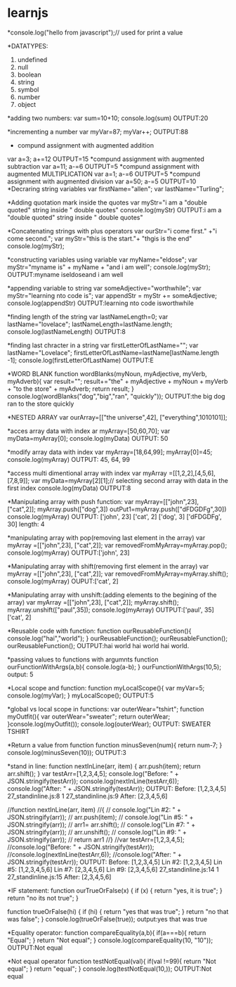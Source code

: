 # learnjs
*console.log("hello from javascript");// used for print a value

 *DATATYPES:
 1. undefined  
 2. null
 3. boolean
 4. string
 5. symbol
 6. number
 7. object

 *adding two numbers:
 var sum=10+10;
 console.log(sum)
 OUTPUT:20

 *incrementing a number
 var myVar=87;
 myVar++;
 OUTPUT:88

* compund assignment with augmented addition

var a=3;
a+=12
OUTPUT=15
*compund assignment with augmented subtraction
var a=11;
a-=6
OUTPUT=5
*compund assignment with augmented MULTIPLICATION
var a=1;
a-=6
OUTPUT=5
 *compund assignment with augmented division
var a=50;
a-=5
OUTPUT=10
*Decraring string variables
var firstName="allen";
var lastName="Turling";

 *Adding quotation mark inside the quotes
var myStr="i am a \"double quoted\" string inside \" double quotes\"
console.log(myStr)
OUTPUT:i am a "double quoted" string inside " double quotes"

*Concatenating strings with plus operators
 var ourStr="i come first." +"i come second.";
 var myStr="this is the start."+ "thgis is the end"
 console.log(myStr);

 *constructing variables using variable
 var myName="eldose";
var myStr="myname is" + myName + "and i am well";
console.log(myStr);
OUTPUT:myname iseldoseand i am well

*appending variable to string
var someAdjective="worthwhile";
var myStr="learning nto code is";
var appendStr = myStr += someAdjective;
console.log(appendStr)
OUTPUT:learning nto code isworthwhile

*finding length of the string
var lastNameLength=0;
var lastName="lovelace";
lastNameLength=lastName.length;
console.log(lastNameLength)
OUTPUT:8

*finding last chracter in a string
var firstLetterOfLastName="";
var lastName="Lovelace";
firstLetterOfLastName=lastName[lastName.length -1];
console.log(firstLetterOfLastName)
OUTPUT:E

*WORD BLANK
function wordBlanks(myNoun, myAdjective, myVerb, myAdverb){
    var result="";
    result+="the" + myAdjective + myNoun + myVerb + "to the store" + myAdverb;
    return result;
}
console.log(wordBlanks("dog","big","ran", "quickly"));
OUTPUT:the big dog ran to the store quickly

*NESTED ARRAY
var ourArray=[["the universe",42], ["everything",1010101]];

*acces array data with index
ar myArray=[50,60,70];
var myData=myArray[0];
console.log(myData)
OUTPUT: 50

*modify array data with index
var myArray=[18,64,99];
myArray[0]=45;
console.log(myArray)
OUTPUT: 45, 64, 99

*access multi dimentional array with index
var myArray =[[1,2,2],[4,5,6],[7,8,9]];
var myData=myArray[2][1];// selecting second array with data in the first index
console.log(myData)
OUTPUT:8

*Manipulating array with push function:
var myArray=[["john",23], ["cat",2]];
myArray.push(["dog",3])
outPut1=myArray.push(["dFDGDFg",30])
console.log(myArray)
OUTPUT:
['john', 23]
['cat', 2]
['dog', 3]
['dFDGDFg', 30]
length: 4

*manipulating array with pop(removing last element in the array)
var myArray =[["john",23], ["cat",2]];
var removedFromMyArray=myArray.pop();
console.log(myArray)
OUTPUT:['john', 23]

*Manipulating array with shift(removing first element in the array)
var myArray =[["john",23], ["cat",2]];
var removedFromMyArray=myArray.shift();
console.log(myArray)
OUPUT:['cat', 2]

*Manipulating array with unshift:(adding elements to the begining of the array)
var myArray =[["john",23], ["cat",2]];
myArray.shift();
myArray.unshift(["paul",35]);
console.log(myArray)
OUTPUT:['paul', 35]
       ['cat', 2]

*Reusable code with function:
function ourReusableFunction(){
    console.log("hai","world");
}
ourReusableFunction();
ourReusableFunction();
ourReusableFunction();
OUTPUT:hai world
       hai world
       hai world.

*passing values to functions with argumnts
function ourFunctionWithArgs(a,b){
    console.log(a-b);
}
ourFunctionWithArgs(10,5);
output: 5

*Local scope and function:
function myLocalScope(){
    var myVar=5;
    console.log(myVar);
}
myLocalScope();
OUTPUT:5

*global vs local scope in functions:
var outerWear="tshirt";
function myOutfit(){
    var outerWear="sweater";
    return outerWear;
}console.log(myOutfit());
console.log(outerWear);
OUTPUT: SWEATER
        TSHIRT

*Return a value from function
function minusSeven(num){
    return num-7;
}
console.log(minusSeven(10));
OUTPUT:3
 
*stand in  line:
function nextInLine(arr, item)
{
    arr.push(item);
    return arr.shift();
}
var testArr=[1,2,3,4,5];
console.log("Before: " +  JSON.stringify(testArr));
console.log(nextInLine(testArr,6));
console.log("After: " + JSON.stringify(testArr));
OUTPUT:
Before: [1,2,3,4,5]
27_standinline.js:8 1
27_standinline.js:9 After: [2,3,4,5,6]



//function nextInLine(arr, item)
//{
 //   console.log("Lin #2: " +  JSON.stringify(arr));
 //   arr.push(item);
 //   console.log("Lin #5: " +  JSON.stringify(arr));
  //  arr1= arr.shift();
  //  console.log("Lin #7: " +  JSON.stringify(arr));
  //  arr.unshift();
  //  console.log("Lin #9: " +  JSON.stringify(arr));
  //  return arr1
//}
//var testArr=[1,2,3,4,5];
//console.log("Before: " +  JSON.stringify(testArr));
//console.log(nextInLine(testArr,6));
//console.log("After: " + JSON.stringify(testArr));
OUTPUT:
Before: [1,2,3,4,5]
 Lin #2: [1,2,3,4,5]
Lin #5: [1,2,3,4,5,6]
 Lin #7: [2,3,4,5,6]
Lin #9: [2,3,4,5,6]
27_standinline.js:14 1
27_standinline.js:15 After: [2,3,4,5,6]

*IF statement:
 function ourTrueOrFalse(x) {
    if (x) {
        return "yes, it is true";
  }
    return "no its not true";
 }


 function trueOrFalse(hi) {
 if (hi) {
    return "yes that was true";
 }
 return "no that was false";
}
 console.log(trueOrFalse(true));
output:yes that was true
 
 *Equality operator:
 function compareEquality(a,b){
    if(a===b){
        return "Equal";
    }
    return "Not equal";
}
console.log(compareEquality(10, "10"));
OUTPUT:Not equal

*Not equal operator
function testNotEqual(val){
    if(val !=99){
        return "Not equal";
    }
    return "equal";
}
console.log(testNotEqual(10,));
OUTPUT:Not equal



